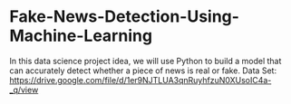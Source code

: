 # Fake-News-Detection-Using-Machine-Learning
In this data science project idea, we will use Python to build a model that can accurately detect whether a piece of news is real or fake.
Data Set: https://drive.google.com/file/d/1er9NJTLUA3qnRuyhfzuN0XUsoIC4a-_q/view
